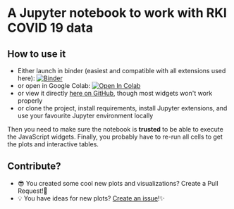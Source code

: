 # A Jupyter notebook to work with RKI COVID 19 data

## How to use it
- Either launch in binder (easiest and compatible with all extensions used here): [![Binder](https://mybinder.org/badge_logo.svg)](https://mybinder.org/v2/gh/woefe/covid19stats/master?filepath=covid19stats.ipynb)
- or open in Google Colab: [![Open In Colab](https://colab.research.google.com/assets/colab-badge.svg)](https://colab.research.google.com/github/woefe/covid19stats/blob/master/covid19stats.ipynb)
- or view it directly [here on GitHub](https://github.com/woefe/covid19stats/blob/master/covid19stats.ipynb), though most widgets won't work properly
- or clone the project, install requirements, install Jupyter extensions, and use your favourite Jupyter environment locally

Then you need to make sure the notebook is **trusted** to be able to execute the JavaScript widgets.
Finally, you probably have to re-run all cells to get the plots and interactive tables.

## Contribute?
- 😎 You created some cool new plots and visualizations? Create a Pull Request!🍴
- 💡 You have ideas for new plots? [Create an issue](https://github.com/woefe/covid19stats/issues/new)!✨
